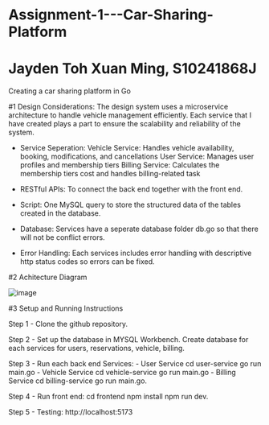 # Assignment-1---Car-Sharing-Platform
# Jayden Toh Xuan Ming, S10241868J

Creating a car sharing platform in Go

#1 Design Considerations:
The design system uses a microservice architecture to handle vehicle management efficiently. Each service that I have created plays a part to ensure the scalability and reliability of the system.

- Service Seperation:
  Vehicle Service: Handles vehicle availability, booking, modifications, and cancellations
  User Service: Manages user profiles and membership tiers
  Billing Service: Calculates the membership tiers cost and handles billing-related task

- RESTful APIs:
  To connect the back end together with the front end.

- Script:
  One MySQL query to store the structured data of the tables created in the database.

- Database:
  Services have a seperate database folder db.go so that there will not be conflict errors.

- Error Handling:
  Each services includes error handling with descriptive http status codes so errors can be fixed.

#2 Achitecture Diagram

![image](https://github.com/user-attachments/assets/bdf90a11-374a-4f9b-9979-aa39ce6d92c2)

#3 Setup and Running Instructions

Step 1 - Clone the github repository.

Step 2 - Set up the database in MYSQL Workbench.
         Create database for each services for users, reservations, vehicle, billing.

Step 3 - Run each back end Services:
         - User Service
           cd user-service
           go run main.go
         - Vehicle Service
           cd vehicle-service
           go run main.go
         - Billing Service
           cd billing-service
           go run main.go.

Step 4 - Run front end:
         cd frontend
         npm install
         npm run dev.

Step 5 - Testing:
         http://localhost:5173

        
